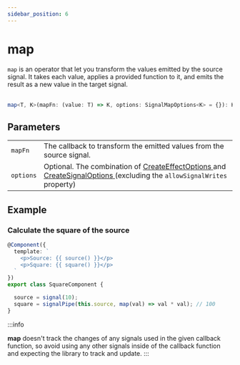 ```yaml
---
sidebar_position: 6
---
```


# map

<code>map</code> is an operator that let you transform the values emitted by the source signal. It takes each value, applies a provided function to it, and emits the result as a new value in the target signal.
<br/><br/>

```ts
map<T, K>(mapFn: (value: T) => K, options: SignalMapOptions<K> = {}): K
```

## Parameters

<table>
  <tbody>
    <tr>
      <td>
        <code>mapFn</code>
      </td>
      <td>The callback to transform the emitted values from the source signal.</td>
    </tr>
    <tr>
      <td> 
        <code>options</code>
      </td>
      <td>
        Optional.
        The combination of
        <a target="_blank" href="https://angular.io/api/core/CreateEffectOptions"> CreateEffectOptions </a> and 
        <a target="_blank" href="https://angular.io/api/core/CreateSignalOptions"> CreateSignalOptions </a>
        (excluding the <code>allowSignalWrites</code> property)
      </td>
    </tr>
  </tbody>
</table>

## Example

### Calculate the square of the source

```ts
@Component({
  template: `
    <p>Source: {{ source() }}</p>
    <p>Square: {{ square() }}</p>
  `
})
export class SquareComponent {

  source = signal(10);
  square = signalPipe(this.source, map(val) => val * val); // 100
}
```

:::info

**map** doesn't track the changes of any signals used in the given callback function, so avoid using any other signals inside of the callback function and expecting the library to track and update.
:::
